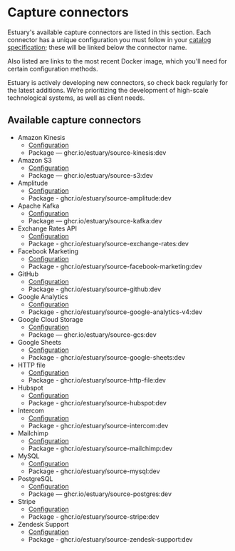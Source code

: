 # Capture connectors

Estuary's available capture connectors are listed in this section. Each connector has a unique configuration you must follow in your [catalog specification](concepts/README.md#specifications); these will be linked below the connector name.

Also listed are links to the most recent Docker image, which you'll need for certain configuration methods.

Estuary is actively developing new connectors, so check back regularly for the latest additions. We’re prioritizing the development of high-scale technological systems, as well as client needs.

## Available capture connectors

* Amazon Kinesis
  * [Configuration](./amazon-kinesis.md)
  * Package — ghcr.io/estuary/source-kinesis:dev
* Amazon S3
  * [Configuration](./amazon-s3.md)
  * Package — ghcr.io/estuary/source-s3:dev
* Amplitude
  * [Configuration](./amplitude.md)
  * Package - ghcr.io/estuary/source-amplitude:dev
* Apache Kafka
  * [Configuration](./apache-kafka.md)
  * Package — ghcr.io/estuary/source-kafka:dev
* Exchange Rates API
  * [Configuration](./exchange-rates.md)
  * Package - ghcr.io/estuary/source-exchange-rates:dev
* Facebook Marketing
  * [Configuration](./facebook-marketing.md)
  * Package - ghcr.io/estuary/source-facebook-marketing:dev
* GitHub
  * [Configuration](./github.md)
  * Package - ghcr.io/estuary/source-github:dev
* Google Analytics
  * [Configuration](./google-analytics.md)
  * Package - ghcr.io/estuary/source-google-analytics-v4:dev
* Google Cloud Storage
  * [Configuration](./gcs.md)
  * Package — ghcr.io/estuary/source-gcs:dev
* Google Sheets
  * [Configuration](./google-sheets.md)
  * Package - ghcr.io/estuary/source-google-sheets:dev
* HTTP file
  * [Configuration](./http-file.md)
  * Package - ghcr.io/estuary/source-http-file:dev
* Hubspot
  * [Configuration](./hubspot.md)
  * Package - ghcr.io/estuary/source-hubspot:dev
* Intercom
  * [Configuration](./intercom.md)
  * Package - ghcr.io/estuary/source-intercom:dev
* Mailchimp
  * [Configuration](./mailchimp.md)
  * Package - ghcr.io/estuary/source-mailchimp:dev
* MySQL
  * [Configuration](./MySQL.md)
  * Package - ghcr.io/estuary/source-mysql:dev
* PostgreSQL
  * [Configuration](./PostgreSQL.md)
  * Package — ghcr.io/estuary/source-postgres:dev
* Stripe
  * [Configuration](./stripe.md)
  * Package - ghcr.io/estuary/source-stripe:dev
* Zendesk Support
  * [Configuration](./zendesk-support.md)
  * Package - ghcr.io/estuary/source-zendesk-support:dev
